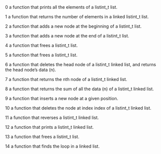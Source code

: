 0  a function that prints all the elements of a listint_t list.

1  a function that returns the number of elements in a linked listint_t list.

2  a function that adds a new node at the beginning of a listint_t list.

3  a function that adds a new node at the end of a listint_t list.

4  a function that frees a listint_t list.

5  a function that frees a listint_t list.

6  a function that deletes the head node of a listint_t linked list, and returns the head node’s data (n).

7  a function that returns the nth node of a listint_t linked list.

8  a function that returns the sum of all the data (n) of a listint_t linked list.

9 a function that inserts a new node at a given position.

10 a function that deletes the node at index index of a listint_t linked list.

11 a function that reverses a listint_t linked list.

12 a function that prints a listint_t linked list.

13  a function that frees a listint_t list.

14 a function that finds the loop in a linked list.
